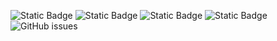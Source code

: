 ![Static Badge](https://img.shields.io/badge/blacklists-60-000000) ![Static Badge](https://img.shields.io/badge/blacklisted-3057061-cc0000) ![Static Badge](https://img.shields.io/badge/whitelisted-2243-00CC00) ![Static Badge](https://img.shields.io/badge/streaming_blacklist-28107-000000) ![GitHub issues](https://img.shields.io/github/issues/fabriziosalmi/blacklists)
